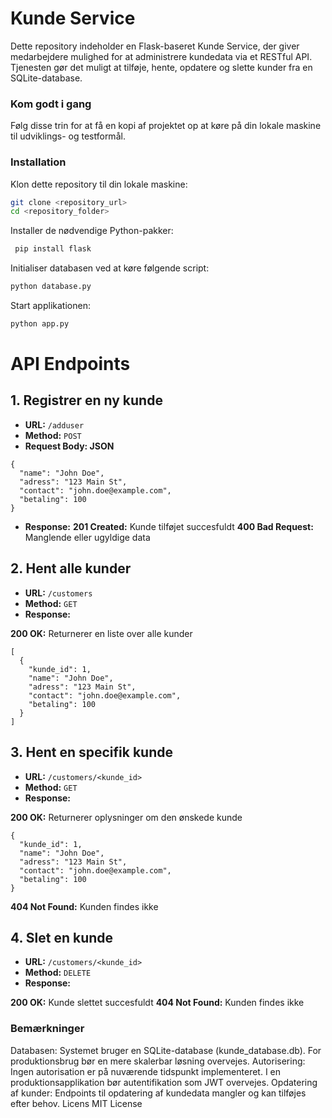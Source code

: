 # Kunde Service
Dette repository indeholder en Flask-baseret Kunde Service, der giver medarbejdere mulighed for at administrere kundedata via et RESTful API. Tjenesten gør det muligt at tilføje, hente, opdatere og slette kunder fra en SQLite-database.

### Kom godt i gang
Følg disse trin for at få en kopi af projektet op at køre på din lokale maskine til udviklings- og testformål.

### Installation
Klon dette repository til din lokale maskine:

```bash
git clone <repository_url>
cd <repository_folder>
```

Installer de nødvendige Python-pakker:

```bash
 pip install flask
```

Initialiser databasen ved at køre følgende script:

```bash
python database.py
```

Start applikationen:

```bash
python app.py
```

# API Endpoints
## 1. Registrer en ny kunde
- **URL:**  `/adduser`
- **Method:** `POST`
- **Request Body: JSON**

```
{
  "name": "John Doe",
  "adress": "123 Main St",
  "contact": "john.doe@example.com",
  "betaling": 100
}
```
- **Response:**
**201 Created:** Kunde tilføjet succesfuldt
**400 Bad Request:** Manglende eller ugyldige data
  
## 2. Hent alle kunder
- **URL:** `/customers`
- **Method:** `GET`
- **Response:**

**200 OK:** Returnerer en liste over alle kunder
```
[
  {
    "kunde_id": 1,
    "name": "John Doe",
    "adress": "123 Main St",
    "contact": "john.doe@example.com",
    "betaling": 100
  }
]
```

## 3. Hent en specifik kunde
- **URL:** `/customers/<kunde_id>`
- **Method:** `GET`
- **Response:**

**200 OK:** Returnerer oplysninger om den ønskede kunde

```
{
  "kunde_id": 1,
  "name": "John Doe",
  "adress": "123 Main St",
  "contact": "john.doe@example.com",
  "betaling": 100
}
```

**404 Not Found:** Kunden findes ikke

## 4. Slet en kunde
- **URL:** `/customers/<kunde_id>`
- **Method:** `DELETE`
- **Response:**

**200 OK:** Kunde slettet succesfuldt
**404 Not Found:** Kunden findes ikke

### Bemærkninger
Databasen: Systemet bruger en SQLite-database (kunde_database.db). For produktionsbrug bør en mere skalerbar løsning overvejes.
Autorisering: Ingen autorisation er på nuværende tidspunkt implementeret. I en produktionsapplikation bør autentifikation som JWT overvejes.
Opdatering af kunder: Endpoints til opdatering af kundedata mangler og kan tilføjes efter behov.
Licens
MIT License
